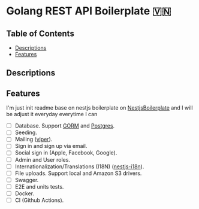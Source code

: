 # Golang REST API Boilerplate 🇻🇳

## Table of Contents <!-- omit in toc -->

- [Descriptions](#descriptions)
- [Features](#features)

## Descriptions

## Features
I'm just init readme base on nestjs boilerplate on [NestjsBoilerplate](https://github.com/brocoders/nestjs-boilerplate/blob/main/README.md) and I will be adjust it everyday everytime I can

- [ ] Database. Support [GORM](https://gorm.io/index.html) and [Postgres](https://github.com/lib/pq).
- [ ] Seeding.
- [ ] Mailing ([viper](https://github.com/spf13/viper)).
- [ ] Sign in and sign up via email.
- [ ] Social sign in (Apple, Facebook, Google).
- [ ] Admin and User roles.
- [ ] Internationalization/Translations (I18N) ([nestjs-i18n](https://github.com/nicksnyder/go-i18n)).
- [ ] File uploads. Support local and Amazon S3 drivers.
- [ ] Swagger.
- [ ] E2E and units tests.
- [ ] Docker.
- [ ] CI (Github Actions).
